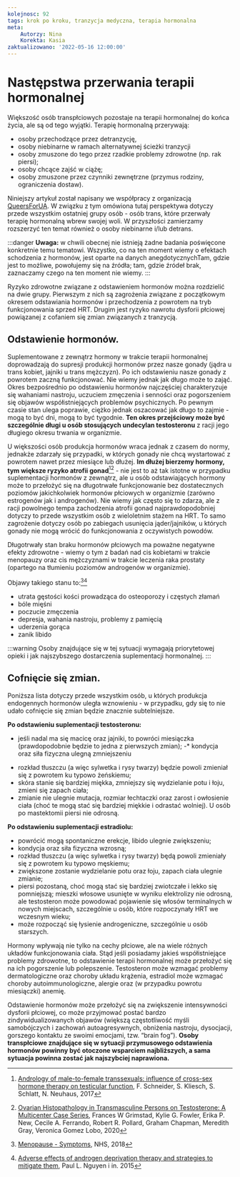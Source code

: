 ```yaml
---
kolejnosc: 92
tags: krok po kroku, tranzycja medyczna, terapia hormonalna
meta: 
    Autorzy: Nina
    Korekta: Kasia
zaktualizowano: '2022-05-16 12:00:00'
---
```

# Następstwa przerwania terapii hormonalnej

Większość osób transpłciowych pozostaje na terapii hormonalnej do końca życia, ale są od tego wyjątki. Terapię hormonalną przerywają:
- osoby przechodzące przez detranzycję,
- osoby niebinarne w ramach alternatywnej ścieżki tranzycji
- osoby zmuszone do tego przez rzadkie problemy zdrowotne (np. rak piersi);
- osoby chcące zajść w ciążę;
- osoby zmuszone przez czynniki zewnętrzne (przymus rodziny, ograniczenia dostaw).

Niniejszy artykuł został napisany we współpracy z organizacją [QueersForUA](https://www.instagram.com/queersforua/). W związku z tym omówiona tutaj perspektywa dotyczy przede wszystkim ostatniej grupy osób - osób trans, które przerwały terapię hormonalną wbrew swojej woli. W przyszłości zamierzamy rozszerzyć ten temat również o osoby niebinarne i/lub detrans.

:::danger
**Uwaga:** w chwili obecnej nie istnieją żadne badania poświęcone konkretnie temu tematowi. Wszystko, co na ten moment wiemy o efektach schodzenia z hormonów, jest oparte na danych anegdotycznychTam, gdzie jest to możliwe, powołujemy się na źródła; tam, gdzie źródeł brak, zaznaczamy czego na ten moment nie wiemy.
:::

Ryzyko zdrowotne związane z odstawieniem hormonów można rozdzielić na dwie grupy. Pierwszym z nich są zagrożenia związane z początkowym okresem odstawiania hormonów i przechodzenia z powrotem na tryb funkcjonowania sprzed HRT. Drugim jest ryzyko nawrotu dysforii płciowej powiązanej z cofaniem się zmian związanych z tranzycją.

## Odstawienie hormonów.

Suplementowane z zewnątrz hormony w trakcie terapii hormonalnej doprowadzają do supresji produkcji hormonów przez nasze gonady (jądra u trans kobiet, jajniki u trans mężczyzn). Po ich odstawieniu nasze gonady z powrotem zaczną funkcjonować. Nie wiemy jednak jak długo może to zająć. Okres bezpośrednio po odstawieniu hormonów najczęściej charakteryzuje się wahaniami nastroju, uczuciem zmęczenia i senności oraz pogorszeniem się objawów współistniejących problemów psychicznych. Po pewnym czasie stan ulega poprawie, ciężko jednak oszacować jak długo to zajmie - mogą to być dni, mogą to być tygodnie. **Ten okres przejściowy może być szczególnie długi u osób stosujących undecylan testosteronu** z racji jego długiego okresu trwania w organizmie.

U większości osób produkcja hormonów wraca jednak z czasem do normy, jednakże zdarzały się przypadki, w których gonady nie chcą wystartować z powrotem nawet przez miesiące lub dłużej. **Im dłużej bierzemy hormony, tym większe ryzyko atrofii gonad**[^1][^2] - nie jest to aż tak istotne w przypadku suplementacji hormonów z zewnątrz, ale u osób odstawiających hormony może to przełożyć się na długotrwałe funkcjonowanie bez dostatecznych poziomów jakichkolwiek hormonów płciowych w organizmie (zarówno estrogenów jak i androgenów). Nie wiemy jak często się to zdarza, ale z racji powolnego tempa zachodzenia atrofii gonad najprawdopodobniej dotyczy to przede wszystkim osób z wieloletnim stażem na HRT. To samo zagrożenie dotyczy osób po zabiegach usunięcia jąder/jajników, u których gonady nie mogą wrócić do funkcjonowania z oczywistych powodów. 

Długotrwały stan braku hormonów płciowych ma poważne negatywne efekty zdrowotne - wiemy o tym z badań nad cis kobietami w trakcie menopauzy oraz cis mężczyznami w trakcie leczenia raka prostaty (opartego na tłumieniu poziomów androgenów w organizmie). 

Objawy takiego stanu to:[^3][^4]
- utrata gęstości kości prowadząca do osteoporozy i częstych złamań
- bóle mięśni
- poczucie zmęczenia
- depresja, wahania nastroju, problemy z pamięcią
- uderzenia gorąca
- zanik libido

:::warning
Osoby znajdujące się w tej sytuacji wymagają priorytetowej opieki i jak najszybszego dostarczenia suplementacji hormonalnej.
:::

## Cofnięcie się zmian. 

Poniższa lista dotyczy przede wszystkim osób, u których produkcja endogennych hormonów uległa wznowieniu - w przypadku, gdy się to nie udało cofnięcie się zmian będzie znacznie subtelniejsze.

**Po odstawieniu suplementacji testosteronu:**
- jeśli nadal ma się macicę oraz jajniki, to powróci miesiączka (prawdopodobnie będzie to jedna z pierwszych zmian);
-* kondycja oraz siła fizyczna ulegną zmniejszeniu
* rozkład tłuszczu (a więc sylwetka i rysy twarzy) będzie powoli zmieniał się z powrotem ku typowo żeńskiemu;
* skóra stanie się bardziej miękka, zmniejszy się wydzielanie potu i łoju, zmieni się zapach ciała;
* zmianie nie ulegnie mutacja, rozmiar łechtaczki oraz zarost i owłosienie ciała (choć te mogą stać się bardziej miękkie i odrastać wolniej). U osób po mastektomii piersi nie odrosną. 

**Po odstawieniu suplementacji estradiolu:**
* powrócić mogą spontaniczne erekcje, libido ulegnie zwiększeniu;
* kondycja oraz siła fizyczna wzrosną;
* rozkład tłuszczu (a więc sylwetka i rysy twarzy) będą powoli zmieniały się z powrotem ku typowo męskiemu;
* zwiększone zostanie wydzielanie potu oraz łoju, zapach ciała ulegnie zmianie;
* piersi pozostaną, choć mogą stać się bardziej zwiotczałe i lekko się pomniejszą; mieszki włosowe usunięte w wyniku elektrolizy nie odrosną, ale testosteron może powodować pojawienie się włosów terminalnych w nowych miejscach, szczególnie u osób, które rozpoczynały HRT we wczesnym wieku;
* może rozpocząć się łysienie androgeniczne, szczególnie u osób starszych.

Hormony wpływają nie tylko na cechy płciowe, ale na wiele różnych układów funkcjonowania ciała. Stąd jeśli posiadamy jakieś współistniejące problemy zdrowotne, to odstawienie terapii hormonalnej może przełożyć się na ich pogorszenie lub polepszenie. Testosteron może wzmagać problemy dermatologiczne oraz choroby układu krążenia, estradiol może wzmagać choroby autoimmunologiczne, alergie oraz (w przypadku powrotu miesiączki) anemię. 

Odstawienie hormonów może przełożyć się na zwiększenie intensywności dysforii płciowej, co może przyjmować postać bardzo zindywidualizowanych objawów (większą częstotliwość myśli samobójczych i zachowań autoagresywnych, obniżenia nastroju, dysocjacji, gorszego kontaktu ze swoimi emocjami, tzw. “brain fog”). **Osoby transpłciowe znajdujące się w sytuacji przymusowego odstawienia hormonów powinny być otoczone wsparciem najbliższych, a sama sytuacja powinna zostać jak najszybciej naprawiona.**

[^1]: [Andrology of male-to-female transsexuals: influence of cross-sex hormone therapy on testicular function](https://onlinelibrary.wiley.com/doi/full/10.1111/andr.12405), F. Schneider, S. Kliesch, S. Schlatt, N. Neuhaus, 2017
[^2]: [Ovarian Histopathology in Transmasculine Persons on Testosterone: A Multicenter Case Series](https://www.ncbi.nlm.nih.gov/pmc/articles/PMC8612074/), Frances W Grimstad, Kylie G. Fowler, Erika P. New, Cecile A. Ferrando, Robert R. Pollard, Graham Chapman, Meredith Gray, Veronica Gomez Lobo, 2020
[^3]: [Menopause - Symptoms](https://www.nhs.uk/conditions/menopause/symptoms/), NHS, 2018 
[^4]: [Adverse effects of androgen deprivation therapy and strategies to mitigate them](https://pubmed.ncbi.nlm.nih.gov/25097095/), Paul L. Nguyen i in. 2015 
